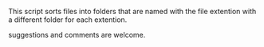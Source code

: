 This script sorts files into folders that are named with the file extention with a different folder for each extention.


suggestions and comments are welcome.
